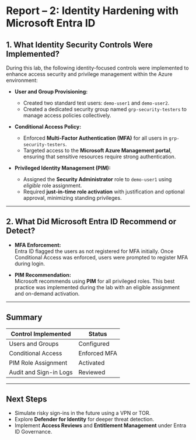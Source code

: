 # Report – 2: Identity Hardening with Microsoft Entra ID

## 1. What Identity Security Controls Were Implemented?

During this lab, the following identity-focused controls were implemented to enhance access security and privilege management within the Azure environment:

- **User and Group Provisioning:**
  - Created two standard test users: `demo-user1` and `demo-user2`.
  - Created a dedicated security group named `grp-security-testers` to manage access policies collectively.

- **Conditional Access Policy:**
  - Enforced **Multi-Factor Authentication (MFA)** for all users in `grp-security-testers`.
  - Targeted access to the **Microsoft Azure Management portal**, ensuring that sensitive resources require strong authentication.

- **Privileged Identity Management (PIM):**
  - Assigned the **Security Administrator** role to `demo-user1` using *eligible* role assignment.
  - Required **just-in-time role activation** with justification and optional approval, minimizing standing privileges.

---

## 2. What Did Microsoft Entra ID Recommend or Detect?

- **MFA Enforcement:**  
  Entra ID flagged the users as not registered for MFA initially. Once Conditional Access was enforced, users were prompted to register MFA during login.

- **PIM Recommendation:**  
  Microsoft recommends using **PIM** for all privileged roles. This best practice was implemented during the lab with an eligible assignment and on-demand activation.


---

## Summary

| Control Implemented        | Status         |
|----------------------------|----------------|
| Users and Groups           | Configured   |
| Conditional Access         | Enforced MFA |
| PIM Role Assignment        | Activated    |
| Audit and Sign-in Logs     | Reviewed     |

---

## Next Steps

- Simulate risky sign-ins in the future using a VPN or TOR.
- Explore **Defender for Identity** for deeper threat detection.
- Implement **Access Reviews** and **Entitlement Management** under Entra ID Governance.
